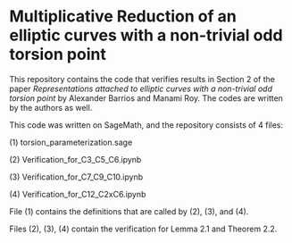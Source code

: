 # Multiplicative Reduction of an elliptic curves with a non-trivial odd torsion point
This repository contains the code that verifies results in Section 2 of the paper *Representations attached to elliptic curves with a non-trivial odd torsion point* by Alexander Barrios and Manami Roy. The codes are written by the authors as well.


This code was written on SageMath, and the repository consists of 4 files:

(1) torsion_parameterization.sage

(2) Verification_for_C3_C5_C6.ipynb

(3) Verification_for_C7_C9_C10.ipynb

(4) Verification_for_C12_C2xC6.ipynb

File (1) contains the definitions that are called by (2), (3), and (4).


Files (2), (3), (4) contain the verification for Lemma 2.1 and Theorem 2.2.
